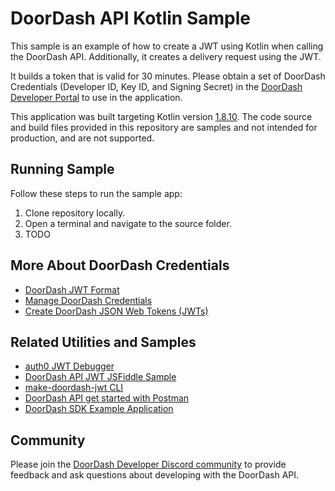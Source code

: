 # DoorDash API Kotlin Sample

This sample is an example of how to create a JWT using Kotlin when calling the DoorDash API. Additionally, it creates a delivery request using the JWT.

It builds a token that is valid for 30 minutes. Please obtain a set of DoorDash Credentials (Developer ID, Key ID, and Signing Secret) in the [DoorDash Developer Portal](https://developer.doordash.com/portal/integration/drive/credentials) to use in the application.

This application was built targeting Kotlin version [1.8.10](https://github.com/JetBrains/kotlin). The code source and build files provided in this repository are samples and not intended for production, and are not supported.

## Running Sample

Follow these steps to run the sample app:

1. Clone repository locally.
2. Open a terminal and navigate to the source folder.
3. TODO

## More About DoorDash Credentials

- [DoorDash JWT Format](https://developer.doordash.com/en-US/docs/drive/reference/JWTs/)
- [Manage DoorDash Credentials](https://developer.doordash.com/en-US/docs/drive/how_to/manage_credentials/)
- [Create DoorDash JSON Web Tokens (JWTs)](https://developer.doordash.com/en-US/docs/drive/how_to/JWTs)

## Related Utilities and Samples

- [auth0 JWT Debugger](https://jwt.io/)
- [DoorDash API JWT JSFiddle Sample](https://bit.ly/doordashapi)
- [make-doordash-jwt CLI](https://github.com/infin8x/make-doordash-jwt)
- [DoorDash API get started with Postman](https://developer.doordash.com/en-US/docs/drive/tutorials/get_started_postman/)
- [DoorDash SDK Example Application](https://github.com/doordash-oss/doordash_sdk_example_application)

## Community

Please join the [DoorDash Developer Discord community](https://discord.com/channels/951208871828013066/951208872478113875) to provide feedback and ask questions about developing with the DoorDash API.

